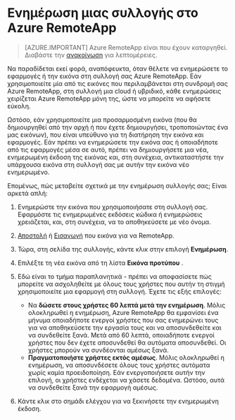<properties
   pageTitle="Ενημερώστε τη συλλογή Azure RemoteApp | Microsoft Azure"
   description="Μάθετε πώς μπορείτε να ενημερώσετε τη συλλογή Azure RemoteApp"
   services="remoteapp"
   documentationCenter=""
   authors="lizap"
   manager="mbaldwin"
   editor=""/>

<tags
   ms.service="remoteapp"
   ms.devlang="NA"
   ms.topic="article"
   ms.tgt_pltfrm="NA"
   ms.workload="compute"
   ms.date="08/15/2016"
   ms.author="elizapo"/>

# <a name="update-a-collection-in-azure-remoteapp"></a>Ενημέρωση μιας συλλογής στο Azure RemoteApp

> [AZURE.IMPORTANT]
> Azure RemoteApp είναι που έχουν καταργηθεί. Διαβάστε την [ανακοίνωση](https://go.microsoft.com/fwlink/?linkid=821148) για λεπτομέρειες.

Να παραδίδεται εκεί φορά, αναπόφευκτα, όταν θέλετε να ενημερώσετε το εφαρμογές ή την εικόνα στη συλλογή σας Azure RemoteApp. Εάν χρησιμοποιείτε μία από τις εικόνες που περιλαμβάνεται στη συνδρομή σας Azure RemoteApp, στη συλλογή μια cloud ή υβριδικό, κάθε ενημερώσεις χειρίζεται Azure RemoteApp μόνη της, ώστε να μπορείτε να αφήσετε εύκολη.

Ωστόσο, εάν χρησιμοποιείτε μια προσαρμοσμένη εικόνα (που θα δημιουργηθεί από την αρχή ή που έχετε δημιουργήσει, τροποποιώντας ένα μας εικόνων), που είναι υπεύθυνο για τη διατήρηση την εικόνα και εφαρμογές. Εάν πρέπει να ενημερώσετε την εικόνα σας ή οποιαδήποτε από τις εφαρμογές μέσα σε αυτό, πρέπει να δημιουργήσετε μια νέα, ενημερωμένη έκδοση της εικόνας και, στη συνέχεια, αντικαταστήστε την υπάρχουσα εικόνα στη συλλογή σας με αυτήν την εικόνα νέο ενημερωμένο.

Επομένως, πώς μεταβείτε σχετικά με την ενημέρωση συλλογής σας; Είναι αρκετά απλή:

1. Ενημερώστε την εικόνα που χρησιμοποιήσατε στη συλλογή σας. Εφαρμόστε τις ενημερωμένες εκδόσεις κώδικα ή ενημερώσεις χρειάζεται, και, στη συνέχεια, να το αποθηκεύσετε με νέο όνομα.
2. [Αποστολή](remoteapp-uploadimage.md) ή [Εισαγωγή](remoteapp-image-on-azurevm.md) που εικόνα για να RemoteApp.
3. Τώρα, στη σελίδα της συλλογής, κάντε κλικ στην επιλογή **Ενημέρωση**.
4. Επιλέξτε τη νέα εικόνα από τη λίστα **Εικόνα προτύπου** .
4. Εδώ είναι το τμήμα παραπλανητικά - πρέπει να αποφασίσετε πώς μπορείτε να ασχοληθείτε με όλους τους χρήστες που αυτήν τη στιγμή χρησιμοποιείτε μια εφαρμογή στη συλλογή. Έχετε τις εξής επιλογές:
    - Να **δώσετε στους χρήστες 60 λεπτά μετά την ενημέρωση**. Μόλις ολοκληρωθεί η ενημέρωση, Azure RemoteApp θα εμφανίσει ένα μήνυμα οποιαδήποτε ενεργοί χρήστες που σας ενημερώνει τους για να αποθηκεύσετε την εργασία τους και να αποσυνδεθείτε και να συνδεθείτε ξανά. Μετά από 60 λεπτά, οποιαδήποτε ενεργοί χρήστες που δεν έχετε αποσυνδεθεί θα αυτόματα αποσυνδεθεί. Οι χρήστες μπορούν να συνδέονται αμέσως ξανά.
    - **Πραγματοποιήστε χρήστες εκτός αμέσως**. Μόλις ολοκληρωθεί η ενημέρωση, να αποσυνδέσετε όλους τους χρήστες αυτόματα χωρίς καμία προειδοποίηση. Εάν ενεργοποιήσετε αυτήν την επιλογή, οι χρήστες ενδέχεται να χάσετε δεδομένα. Ωστόσο, αυτά να συνδεθείτε ξανά την εφαρμογή αμέσως.

1. Κάντε κλικ στο σημάδι ελέγχου για να ξεκινήσετε την ενημερωμένη έκδοση.

